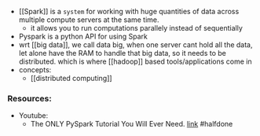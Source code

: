 - [[Spark]] is a `system` for working with huge quantities of data across multiple compute servers at the same time. 
	- it allows you to run computations parallely instead of sequentially
- Pyspark is a python API for using Spark 
- wrt [[big data]], we call data big, when one server cant hold all the data, let alone have the RAM to handle that big data, so it needs to be distributed. which is where [[hadoop]] based tools/applications come in
- concepts:
	- [[distributed computing]] 


### Resources: 
- Youtube: 
	- The ONLY PySpark Tutorial You Will Ever Need. [link](https://www.youtube.com/watch?v=cZS5xYYIPzk&ab_channel=MoranReznik) #halfdone 



